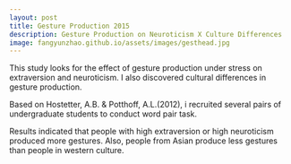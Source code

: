```yaml
---
layout: post
title: Gesture Production 2015
description: Gesture Production on Neuroticism X Culture Differences
image: fangyunzhao.github.io/assets/images/gesthead.jpg
---
```


This study looks for the effect of gesture production under stress on extraversion and neuroticism. I also discovered cultural differences in gesture production.

Based on Hostetter, A.B. & Potthoff, A.L.(2012), i recruited several pairs of undergraduate students to conduct word pair task. 

Results indicated that people with high extraversion or high neuroticism produced more gestures. Also, people from Asian produce less gestures than people in western culture.
